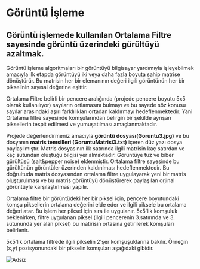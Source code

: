 # Görüntü İşleme
## Görüntü işlemede kullanılan Ortalama Filtre sayesinde görüntü üzerindeki gürültüyü azaltmak.
Görüntü işleme algoritmaları bir görüntüyü bilgisayar yardımıyla işleyebilmek amacıyla ilk etapda görüntüyü iki veya daha fazla boyuta sahip matrise dönüştürür. Bu matrisin her bir elemanının değeri ilgili görüntünün her bir pikselinin sayısal değerine eşittir.

Ortalama Filtre belirli bir pencere aralığında (projede pencere boyutu 5x5 olarak kullanılıyor) sayıların ortlamasını bulmayı ve bu sayede söz konusu sayılar arasındaki aşırı farklılıkları ortadan kaldırmayı hedeflenmektedir. Yani Ortalama filtre sayesinde komşularından belirgin bir şekilde ayrışan piksellerin tespit edilmesi ve yumuşatılması amaçlanmaktadır.

Projede değerlendirmeniz amacıyla **görüntü dosyası(Goruntu3.jpg)** ve bu dosyanın **matris temsilleri (GoruntuMatrisi3.txt)** içeren düz yazı dosya paylaşılmıştır. Matris dosyasının ilk satırında ilgili matrisin kaç satırdan ve kaç sütundan oluştuğu bilgisi yer almaktadır. Görüntüye tuz ve biber gürültüsü (salt&pepper noise) eklenmiştir. Ortalama filtre sayesinde bu gürültünün görüntüler üzerinden kaldırılması hedeflenmektedir. Bu doğrultuda matris dosyasından ortalama filtre uygulayarak yeni bir matris oluşturulması ve bu matris görüntüyü dönüştürerek paylaşılan orjinal görüntüyle karşılaştırlması  yapılır.

Ortalama filtre bir görüntüdeki her bir piksel için, pencere boyutundaki komşu piksellerin ortalama değerini elde eder ve ilgili piksele bu ortalama değeri atar. Bu işlem her piksel için sıra ile uygulanır. 5x5'lik komşuluk beklenirken, filtre uygulanan piksel (ilgili pencerenin 3.satırında ve 3. sütununda yer alan piksel) bu matirisin ortasına getirilerek komşuları belirlenir.

5x5'lik ortalama filtrede ilgili pikselin 2'şer komşuşuklarına bakılır. Örneğin (x,y) pozisyonundaki bir pikselin komşuları aşağıdaki gibidir.

![Adsiz](https://user-images.githubusercontent.com/66306220/86360991-da701800-bc7b-11ea-90c1-a99628520c83.jpg)
